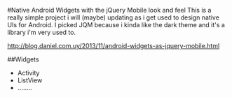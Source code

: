 #Native Android Widgets with the jQuery Mobile look and feel
This is a really simple project i will (maybe) updating as i get used to design
native UIs for Android.
I picked JQM because i kinda like the dark theme and it's a library i'm very used to.

http://blog.daniel.com.uy/2013/11/android-widgets-as-jquery-mobile.html

##Widgets
- Activity
- ListView
- ........
